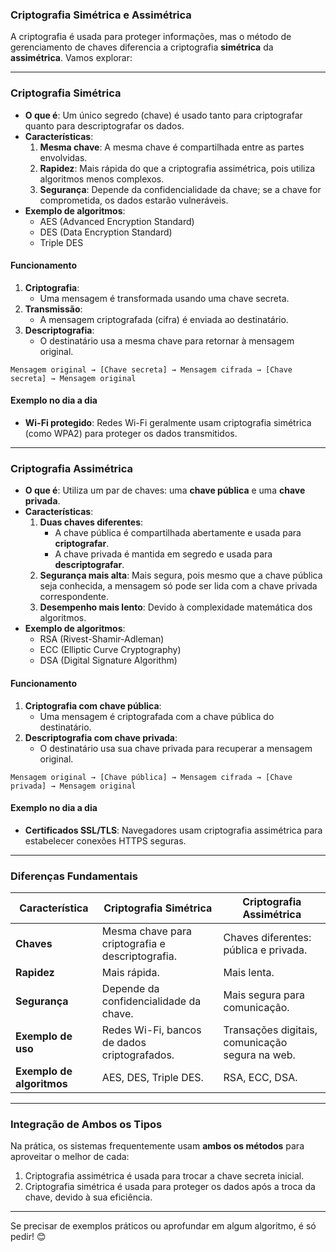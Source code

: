 ### **Criptografia Simétrica e Assimétrica**

A criptografia é usada para proteger informações, mas o método de gerenciamento de chaves diferencia a criptografia **simétrica** da **assimétrica**. Vamos explorar:

---

### **Criptografia Simétrica**
- **O que é**: Um único segredo (chave) é usado tanto para criptografar quanto para descriptografar os dados.
- **Características**:
  1. **Mesma chave**: A mesma chave é compartilhada entre as partes envolvidas.
  2. **Rapidez**: Mais rápida do que a criptografia assimétrica, pois utiliza algoritmos menos complexos.
  3. **Segurança**: Depende da confidencialidade da chave; se a chave for comprometida, os dados estarão vulneráveis.
- **Exemplo de algoritmos**:
  - AES (Advanced Encryption Standard)
  - DES (Data Encryption Standard)
  - Triple DES

#### **Funcionamento**
1. **Criptografia**:
   - Uma mensagem é transformada usando uma chave secreta.
2. **Transmissão**:
   - A mensagem criptografada (cifra) é enviada ao destinatário.
3. **Descriptografia**:
   - O destinatário usa a mesma chave para retornar à mensagem original.

```plaintext
Mensagem original → [Chave secreta] → Mensagem cifrada → [Chave secreta] → Mensagem original
```

#### **Exemplo no dia a dia**
- **Wi-Fi protegido**: Redes Wi-Fi geralmente usam criptografia simétrica (como WPA2) para proteger os dados transmitidos.

---

### **Criptografia Assimétrica**
- **O que é**: Utiliza um par de chaves: uma **chave pública** e uma **chave privada**.
- **Características**:
  1. **Duas chaves diferentes**:
     - A chave pública é compartilhada abertamente e usada para **criptografar**.
     - A chave privada é mantida em segredo e usada para **descriptografar**.
  2. **Segurança mais alta**: Mais segura, pois mesmo que a chave pública seja conhecida, a mensagem só pode ser lida com a chave privada correspondente.
  3. **Desempenho mais lento**: Devido à complexidade matemática dos algoritmos.
- **Exemplo de algoritmos**:
  - RSA (Rivest-Shamir-Adleman)
  - ECC (Elliptic Curve Cryptography)
  - DSA (Digital Signature Algorithm)

#### **Funcionamento**
1. **Criptografia com chave pública**:
   - Uma mensagem é criptografada com a chave pública do destinatário.
2. **Descriptografia com chave privada**:
   - O destinatário usa sua chave privada para recuperar a mensagem original.

```plaintext
Mensagem original → [Chave pública] → Mensagem cifrada → [Chave privada] → Mensagem original
```

#### **Exemplo no dia a dia**
- **Certificados SSL/TLS**: Navegadores usam criptografia assimétrica para estabelecer conexões HTTPS seguras.

---

### **Diferenças Fundamentais**

| Característica          | Criptografia Simétrica         | Criptografia Assimétrica         |
|-------------------------|---------------------------------|-----------------------------------|
| **Chaves**              | Mesma chave para criptografia e descriptografia. | Chaves diferentes: pública e privada. |
| **Rapidez**             | Mais rápida.                   | Mais lenta.                       |
| **Segurança**           | Depende da confidencialidade da chave. | Mais segura para comunicação.    |
| **Exemplo de uso**      | Redes Wi-Fi, bancos de dados criptografados. | Transações digitais, comunicação segura na web. |
| **Exemplo de algoritmos**| AES, DES, Triple DES.         | RSA, ECC, DSA.                   |

---

### **Integração de Ambos os Tipos**
Na prática, os sistemas frequentemente usam **ambos os métodos** para aproveitar o melhor de cada:
1. Criptografia assimétrica é usada para trocar a chave secreta inicial.
2. Criptografia simétrica é usada para proteger os dados após a troca da chave, devido à sua eficiência.

---

Se precisar de exemplos práticos ou aprofundar em algum algoritmo, é só pedir! 😊